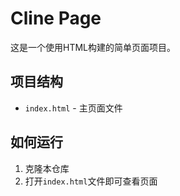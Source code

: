 # Cline Page

这是一个使用HTML构建的简单页面项目。

## 项目结构
- `index.html` - 主页面文件

## 如何运行
1. 克隆本仓库
2. 打开`index.html`文件即可查看页面
